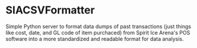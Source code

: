 # SIACSVFormatter

Simple Python server to format data dumps of past transactions (just things like cost, date, and GL code of item purchaced) from 
Spirit Ice Arena's POS software into a more standardized and readable format for data analysis.
